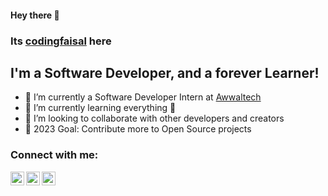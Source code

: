 #### Hey there 👋
### Its [codingfaisal][github] here

## I'm a Software Developer, and a forever Learner!
- 🔭 I’m currently a Software Developer Intern at [Awwaltech][website]
- 🌱 I’m currently learning everything 🤣
- 👯 I’m looking to collaborate with other developers and creators
- 🥅 2023 Goal: Contribute more to Open Source projects

### Connect with me:

[<img align="left" alt="codingfaisal | Twitter" width="22px" src="https://cdn.jsdelivr.net/npm/simple-icons@v3/icons/twitter.svg" />][twitter]
[<img align="left" alt="codingfaisal | LinkedIn" width="22px" src="https://cdn.jsdelivr.net/npm/simple-icons@v3/icons/linkedin.svg" />][linkedin]
[<img align="left" alt="codingfaisal | Instagram" width="22px" src="https://cdn.jsdelivr.net/npm/simple-icons@v3/icons/instagram.svg" />][instagram]

<br />
<br />

[github]: https://github.com/codingfaisal
[website]: https://awwaltech.com
[twitter]: https://twitter.com/codingfaisal
[linkedin]: https://linkedin.com/in/codingfaisal
[instagram]: https://instagram.com/codingfaisal
